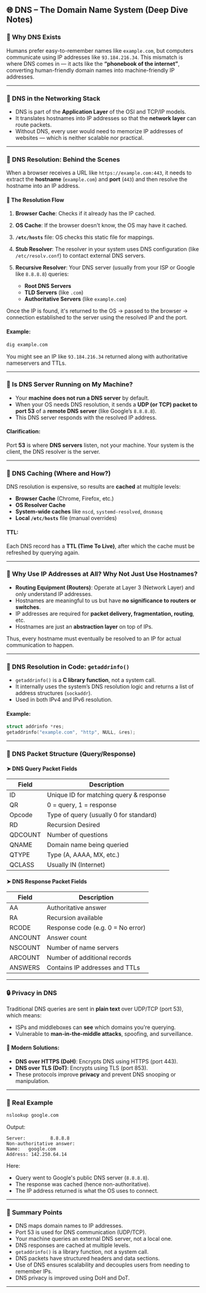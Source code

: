 ## 🌐 DNS – The Domain Name System (Deep Dive Notes)

### 🔹 Why DNS Exists

Humans prefer easy-to-remember names like `example.com`, but computers communicate using IP addresses like `93.184.216.34`. This mismatch is where DNS comes in — it acts like the **“phonebook of the internet”**, converting human-friendly domain names into machine-friendly IP addresses.

---

### 🔹 DNS in the Networking Stack

* DNS is part of the **Application Layer** of the OSI and TCP/IP models.
* It translates hostnames into IP addresses so that the **network layer** can route packets.
* Without DNS, every user would need to memorize IP addresses of websites — which is neither scalable nor practical.

---

### 🔹 DNS Resolution: Behind the Scenes

When a browser receives a URL like `https://example.com:443`, it needs to extract the **hostname** (`example.com`) and **port** (`443`) and then resolve the hostname into an IP address.

#### 🧠 The Resolution Flow

1. **Browser Cache**: Checks if it already has the IP cached.
2. **OS Cache**: If the browser doesn't know, the OS may have it cached.
3. **`/etc/hosts`** file: OS checks this static file for mappings.
4. **Stub Resolver**: The resolver in your system uses DNS configuration (like `/etc/resolv.conf`) to contact external DNS servers.
5. **Recursive Resolver**: Your DNS server (usually from your ISP or Google like `8.8.8.8`) queries:

   * **Root DNS Servers**
   * **TLD Servers** (like `.com`)
   * **Authoritative Servers** (like `example.com`)

Once the IP is found, it's returned to the OS → passed to the browser → connection established to the server using the resolved IP and the port.

#### Example:

```bash
dig example.com
```

You might see an IP like `93.184.216.34` returned along with authoritative nameservers and TTLs.

---

### 🔹 Is DNS Server Running on My Machine?

* Your **machine does not run a DNS server** by default.
* When your OS needs DNS resolution, it sends a **UDP (or TCP) packet to port 53** of a **remote DNS server** (like Google’s `8.8.8.8`).
* This DNS server responds with the resolved IP address.

#### Clarification:

Port **53** is where **DNS servers** listen, not your machine. Your system is the client, the DNS resolver is the server.

---

### 🔹 DNS Caching (Where and How?)

DNS resolution is expensive, so results are **cached** at multiple levels:

* **Browser Cache** (Chrome, Firefox, etc.)
* **OS Resolver Cache**
* **System-wide caches** like `nscd`, `systemd-resolved`, `dnsmasq`
* **Local `/etc/hosts`** file (manual overrides)

#### TTL:

Each DNS record has a **TTL (Time To Live)**, after which the cache must be refreshed by querying again.

---

### 🔹 Why Use IP Addresses at All? Why Not Just Use Hostnames?

* **Routing Equipment (Routers)**: Operate at Layer 3 (Network Layer) and only understand IP addresses.
* Hostnames are meaningful to us but have **no significance to routers or switches**.
* IP addresses are required for **packet delivery, fragmentation, routing**, etc.
* Hostnames are just an **abstraction layer** on top of IPs.

Thus, every hostname must eventually be resolved to an IP for actual communication to happen.

---

### 🔹 DNS Resolution in Code: `getaddrinfo()`

* `getaddrinfo()` is a **C library function**, not a system call.
* It internally uses the system’s DNS resolution logic and returns a list of address structures (`sockaddr`).
* Used in both IPv4 and IPv6 resolution.

#### Example:

```c
struct addrinfo *res;
getaddrinfo("example.com", "http", NULL, &res);
```

---

### 🔹 DNS Packet Structure (Query/Response)

#### ➤ DNS Query Packet Fields

| Field   | Description                             |
| ------- | --------------------------------------- |
| ID      | Unique ID for matching query & response |
| QR      | 0 = query, 1 = response                 |
| Opcode  | Type of query (usually 0 for standard)  |
| RD      | Recursion Desired                       |
| QDCOUNT | Number of questions                     |
| QNAME   | Domain name being queried               |
| QTYPE   | Type (A, AAAA, MX, etc.)                |
| QCLASS  | Usually IN (Internet)                   |

#### ➤ DNS Response Packet Fields

| Field   | Description                       |
| ------- | --------------------------------- |
| AA      | Authoritative answer              |
| RA      | Recursion available               |
| RCODE   | Response code (e.g. 0 = No error) |
| ANCOUNT | Answer count                      |
| NSCOUNT | Number of name servers            |
| ARCOUNT | Number of additional records      |
| ANSWERS | Contains IP addresses and TTLs    |

---

### 🔒 Privacy in DNS

Traditional DNS queries are sent in **plain text** over UDP/TCP (port 53), which means:

* ISPs and middleboxes can **see** which domains you're querying.
* Vulnerable to **man-in-the-middle attacks**, spoofing, and surveillance.

#### 🔐 Modern Solutions:

* **DNS over HTTPS (DoH)**: Encrypts DNS using HTTPS (port 443).
* **DNS over TLS (DoT)**: Encrypts using TLS (port 853).
* These protocols improve **privacy** and prevent DNS snooping or manipulation.

---

### 🧪 Real Example

```bash
nslookup google.com
```

Output:

```
Server:         8.8.8.8
Non-authoritative answer:
Name:   google.com
Address: 142.250.64.14
```

Here:

* Query went to Google's public DNS server (`8.8.8.8`).
* The response was cached (hence non-authoritative).
* The IP address returned is what the OS uses to connect.

---

### 📌 Summary Points

* DNS maps domain names to IP addresses.
* Port 53 is used for DNS communication (UDP/TCP).
* Your machine queries an external DNS server, not a local one.
* DNS responses are cached at multiple levels.
* `getaddrinfo()` is a library function, not a system call.
* DNS packets have structured headers and data sections.
* Use of DNS ensures scalability and decouples users from needing to remember IPs.
* DNS privacy is improved using DoH and DoT.

---
